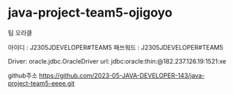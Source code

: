 # java-project-team5-ojigoyo

팀 오라클

아이디	: J2305JDEVELOPER#TEAM5
패쓰워드 : J2305JDEVELOPER#TEAM5

Driver: oracle.jdbc.OracleDriver
url: jdbc:oracle:thin:@182.237.126.19:1521:xe

github주소
https://github.com/2023-05-JAVA-DEVELOPER-143/java-project-team5-eeee.git
